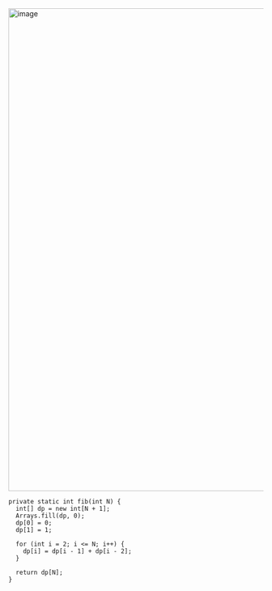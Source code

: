 <img width="954" alt="image" src="https://user-images.githubusercontent.com/22546949/166138009-cd3bbda8-db9a-4a10-8ac8-d2c639cd12a2.png">


```
private static int fib(int N) {
  int[] dp = new int[N + 1];
  Arrays.fill(dp, 0);
  dp[0] = 0;
  dp[1] = 1;

  for (int i = 2; i <= N; i++) {
    dp[i] = dp[i - 1] + dp[i - 2];
  }

  return dp[N];
}
```
